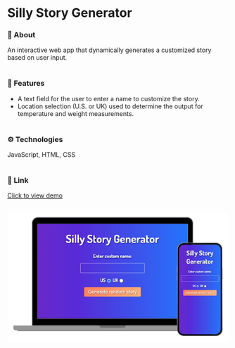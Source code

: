 # Silly Story Generator

### 💬 About

An interactive web app that dynamically generates a customized story based on user input.
<br><br>

### 🧩 Features
- A text field for the user to enter a name to customize the story.
- Location selection (U.S. or UK) used to determine the output for temperature and weight measurements.
<br><br>

### ⚙️ Technologies

JavaScript, HTML, CSS
<br><br>

### 🔗 Link

[Click to view demo](https://jasheloper.github.io/silly-story-js/)
<br><br>

[![Silly Story Generator preview](/images/project-preview.png)](https://jasheloper.github.io/silly-story-js/)
